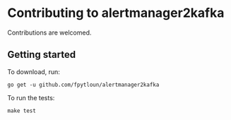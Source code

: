 # Contributing to alertmanager2kafka

Contributions are welcomed.

## Getting started

To download, run:

    go get -u github.com/fpytloun/alertmanager2kafka

To run the tests:

    make test
